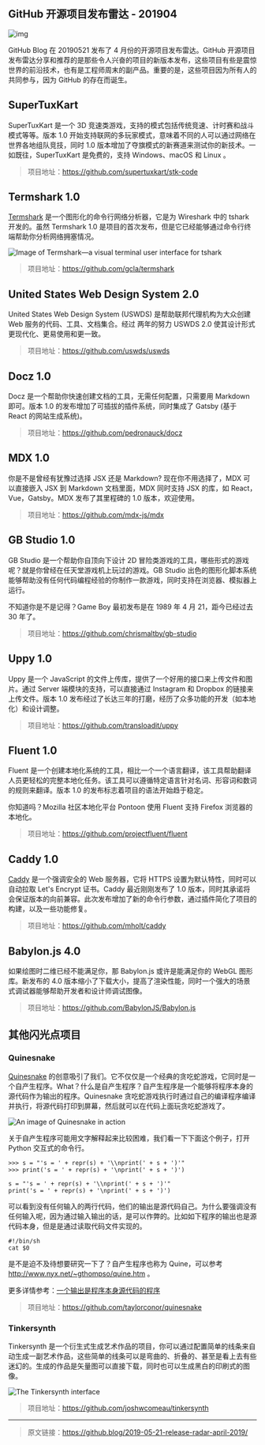 ## GitHub 开源项目发布雷达 - 201904

![img](<https://github.blog/wp-content/uploads/2019/05/57330617-6a8fed00-70cb-11e9-8c18-aa1ac24fff23.png?fit=1200%2C630>)

GitHub Blog 在 20190521 发布了 4 月份的开源项目发布雷达。GitHub 开源项目发布雷达分享和推荐的是那些令人兴奋的项目的新版本发布，这些项目有些是震惊世界的前沿技术，也有是工程师周末的副产品。重要的是，这些项目因为所有人的共同参与，因为 GitHub 的存在而诞生。

## SuperTuxKart

SuperTuxKart 是一个 3D 竞速类游戏，支持的模式包括传统竞速、计时赛和战斗模式等等。版本 1.0 开始支持联网的多玩家模式，意味着不同的人可以通过网络在世界各地组队竞技，同时 1.0 版本增加了夺旗模式的新赛道来测试你的新技术。一如既往，SuperTuxKart 是免费的，支持 Windows、macOS 和 Linux 。

> 项目地址：<https://github.com/supertuxkart/stk-code>

## Termshark 1.0

[Termshark](https://github.com/gcla/termshark) 是一个图形化的命令行网络分析器，它是为 Wireshark 中的 tshark 开发的。虽然 Termshark 1.0 是项目的首次发布，但是它已经能够通过命令行终端帮助你分析网络拥塞情况。

![Image of Termshark—a visual terminal user interface for tshark](https://camo.githubusercontent.com/19352f3a4930206e6c00cbf91696dd55b181f2a2/68747470733a2f2f7465726d736861726b2e696f2f696d616765732f7465726d736861726b2e676966)

> 项目地址：https://github.com/gcla/termshark

## United States Web Design System 2.0

United States Web Design System (USWDS) 是帮助联邦代理机构为大众创建 Web 服务的代码、工具、文档集合。经过 两年的努力 USWDS 2.0 使其设计形式更现代化、更易使用和更一致。

> 项目地址：<https://github.com/uswds/uswds>

## Docz 1.0

Docz 是一个帮助你快速创建文档的工具，无需任何配置，只需要用 Markdown 即可。版本 1.0 的发布增加了可插拔的插件系统，同时集成了 Gatsby (基于 React 的网站生成系统)。

> 项目地址：<https://github.com/pedronauck/docz>

## MDX 1.0

你是不是曾经有犹豫过选择 JSX 还是 Markdown? 现在你不用选择了，MDX 可以直接嵌入 JSX 到 Markdown 文档里面，MDX 同时支持 JSX 的库，如 React，Vue，Gatsby。MDX 发布了其里程碑的 1.0 版本，欢迎使用。

> 项目地址：<https://github.com/mdx-js/mdx>

## GB Studio 1.0

GB Studio 是一个帮助你自顶向下设计 2D 冒险类游戏的工具，哪些形式的游戏呢？就是你曾经在任天堂游戏机上玩过的游戏。GB Studio 出色的图形化脚本系统能够帮助没有任何代码编程经验的你制作一款游戏，同时支持在浏览器、模拟器上运行。

不知道你是不是记得？Game Boy 最初发布是在 1989 年 4 月 21，距今已经过去 30 年了。

> 项目地址：<https://github.com/chrismaltby/gb-studio>

## Uppy 1.0

Uppy 是一个 JavaScript 的文件上传库，提供了一个好用的接口来上传文件和图片。通过 Server 端模块的支持，可以直接通过 Instagram 和 Dropbox 的链接来上传文件。版本 1.0 发布经过了长达三年的打磨，经历了众多功能的开发（如本地化）和设计调整。

> 项目地址：<https://github.com/transloadit/uppy>

## Fluent 1.0

Fluent 是一个创建本地化系统的工具，相比一个一个语言翻译，该工具帮助翻译人员更轻松的完整本地化任务。该工具可以遵循特定语言针对名词、形容词和数词的规则来翻译。版本 1.0 的发布标志着项目的语法开始趋于稳定。

你知道吗？Mozilla 社区本地化平台 Pontoon 使用 Fluent 支持 Firefox 浏览器的本地化。

> 项目地址：<https://github.com/projectfluent/fluent>

## Caddy 1.0

[Caddy](https://caddyserver.com/) 是一个强调安全的 Web 服务器，它将 HTTPS 设置为默认特性，同时可以自动拉取 Let's Encrypt 证书。Caddy 最近刚刚发布了 1.0 版本，同时其承诺将会保证版本的向前兼容。此次发布增加了新的命令行参数，通过插件简化了项目的构建，以及一些功能修复。

> 项目地址：https://github.com/mholt/caddy

## Babylon.js 4.0

如果绘图时二维已经不能满足你，那 Babylon.js 或许是能满足你的 WebGL 图形库。新发布的 4.0 版本缩小了下载大小，提高了渲染性能，同时一个强大的场景式调试器能够帮助开发者和设计师调试图像。

> 项目地址：<https://github.com/BabylonJS/Babylon.js>

## 其他闪光点项目

### Quinesnake

[Quinesnake](https://github.com/taylorconor/quinesnake) 的创意吸引了我们。它不仅仅是一个经典的贪吃蛇游戏，它同时是一个自产生程序。What？什么是自产生程序？自产生程序是一个能够将程序本身的源代码作为输出的程序。Quinesnake 贪吃蛇游戏执行时通过自己的编译程序编译并执行，将源代码打印到屏幕，然后就可以在代码上面玩贪吃蛇游戏了。

![An image of Quinesnake in action](https://i1.wp.com/github.com/taylorconor/quinesnake/raw/master/animation.gif?zoom=2&resize=500%2C348&ssl=1)

关于自产生程序可能用文字解释起来比较困难，我们看一下下面这个例子，打开 Python 交互式的命令行。

```
>>> s = "'s = ' + repr(s) + '\\nprint(' + s + ')'"
>>> print('s = ' + repr(s) + '\nprint(' + s + ')')

s = "'s = ' + repr(s) + '\\nprint(' + s + ')'"
print('s = ' + repr(s) + '\nprint(' + s + ')')
```

可以看到没有任何输入的两行代码，他们的输出是源代码自己。为什么要强调没有任何输入呢，因为通过输入输出的话，是可以作弊的。比如如下程序的输出也是源代码本身，但是是通过读取代码文件实现的。

```
#!/bin/sh
cat $0
```

是不是迫不及待想要研究一下了？自产生程序也称为 Quine，可以参考 http://www.nyx.net/~gthompso/quine.htm 。

更多详情参考：[一个输出是程序本身源代码的程序](<https://mp.weixin.qq.com/s?__biz=MzA3MzE4ODY0Mg==&mid=2455983781&idx=1&sn=0c78039a0430276da539bfcc0602f2d3&chksm=888522e8bff2abfe9fc4755722e7290cb92e53e4c36f87f3f2ca2fccf4ca7a73ef60ff5da7e7&token=1959812655&lang=zh_CN#rd>)

> 项目地址：https://github.com/taylorconor/quinesnake

### Tinkersynth

Tinkersynth 是一个衍生式生成艺术作品的项目，你可以通过配置简单的线条来自动生成一副艺术作品，这些简单的线条可以是弯曲的、折叠的、甚至是看上去有些迷幻的。生成的作品是矢量图可以直接下载，同时也可以生成黑白的印刷式的图像。

![The Tinkersynth interface](https://i1.wp.com/user-images.githubusercontent.com/121322/57332589-e12ee980-70cf-11e9-86c1-85588ead82dc.png?zoom=2&resize=640%2C505&ssl=1)

> 项目地址：<https://github.com/joshwcomeau/tinkersynth>

------

> 原文链接：https://github.blog/2019-05-21-release-radar-april-2019/